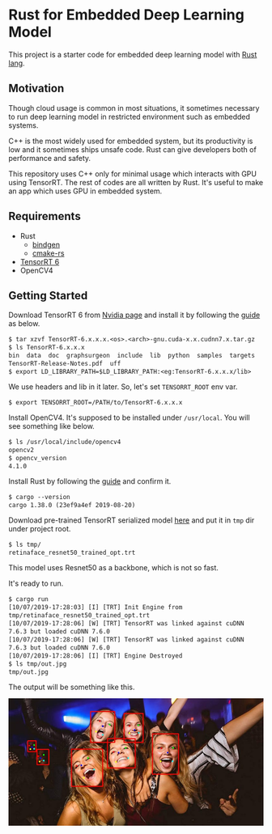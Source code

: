 # Rust for Embedded Deep Learning Model

This project is a starter code for embedded deep learning model with [Rust lang](https://www.rust-lang.org/).

## Motivation

Though cloud usage is common in most situations, it sometimes necessary to run deep learning model in restricted environment such as embedded systems.

C++ is the most widely used for embedded system, but its productivity is low and it sometimes ships unsafe code. Rust can give developers both of performance and safety.

This repository uses C++ only for minimal usage which interacts with GPU using TensorRT. The rest of codes are all written by Rust. It's useful to make an app which uses GPU in embedded system.

## Requirements

* Rust
  * [bindgen](https://github.com/rust-lang/rust-bindgen)
  * [cmake-rs](https://github.com/alexcrichton/cmake-rs)
* [TensorRT 6](https://developer.nvidia.com/tensorrt)
* OpenCV4


## Getting Started

Download TensorRT 6 from [Nvidia page](https://developer.nvidia.com/tensorrt) and install it by following the [guide](https://docs.nvidia.com/deeplearning/sdk/tensorrt-install-guide/index.html#installing-tar) as below.

```
$ tar xzvf TensorRT-6.x.x.x.<os>.<arch>-gnu.cuda-x.x.cudnn7.x.tar.gz
$ ls TensorRT-6.x.x.x
bin  data  doc  graphsurgeon  include  lib  python  samples  targets  TensorRT-Release-Notes.pdf  uff
$ export LD_LIBRARY_PATH=$LD_LIBRARY_PATH:<eg:TensorRT-6.x.x.x/lib>
```

We use headers and lib in it later. So, let's set ```TENSORRT_ROOT``` env var.

```
$ export TENSORRT_ROOT=/PATH/to/TensorRT-6.x.x.x
```

Install OpenCV4. It's supposed to be installed under ```/usr/local```. You will see something like below.

```
$ ls /usr/local/include/opencv4
opencv2
$ opencv_version
4.1.0
```

Install Rust by following the [guide](https://www.rust-lang.org/tools/install) and confirm it.

```
$ cargo --version
cargo 1.38.0 (23ef9a4ef 2019-08-20)
```

Download pre-trained TensorRT serialized model [here](https://www.dropbox.com/s/1uen1ow8e4vap7m/retinaface_resnet50_trained_opt.trt?dl=0) and put it in ```tmp``` dir under project root.
```
$ ls tmp/
retinaface_resnet50_trained_opt.trt
```
This model uses Resnet50 as a backbone, which is not so fast.

It's ready to run.
```
$ cargo run
[10/07/2019-17:28:03] [I] [TRT] Init Engine from tmp/retinaface_resnet50_trained_opt.trt
[10/07/2019-17:28:06] [W] [TRT] TensorRT was linked against cuDNN 7.6.3 but loaded cuDNN 7.6.0
[10/07/2019-17:28:06] [W] [TRT] TensorRT was linked against cuDNN 7.6.3 but loaded cuDNN 7.6.0
[10/07/2019-17:28:06] [I] [TRT] Engine Destroyed
$ ls tmp/out.jpg
tmp/out.jpg
```

The output will be something like this.

![result](./images/result.jpg)
